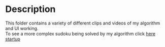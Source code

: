 # Description
This folder contains a variety of different clips and videos of my algorithm and UI working.  
To see a more complex sudoku being solved by my algorithm click [here](https://youtu.be/8FBydUNXBPQ)  
[startup](startupGif.gif)
